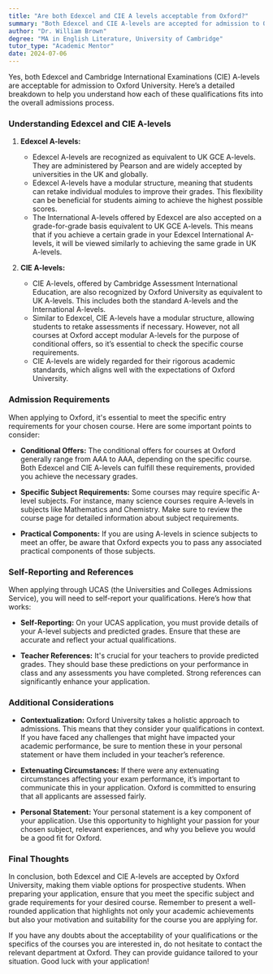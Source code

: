 ```yaml
---
title: "Are both Edexcel and CIE A levels acceptable from Oxford?"
summary: "Both Edexcel and CIE A-levels are accepted for admission to Oxford University, ensuring flexibility in qualification choices for applicants."
author: "Dr. William Brown"
degree: "MA in English Literature, University of Cambridge"
tutor_type: "Academic Mentor"
date: 2024-07-06
---
```


Yes, both Edexcel and Cambridge International Examinations (CIE) A-levels are acceptable for admission to Oxford University. Here’s a detailed breakdown to help you understand how each of these qualifications fits into the overall admissions process.

### Understanding Edexcel and CIE A-levels

1. **Edexcel A-levels:**
   - Edexcel A-levels are recognized as equivalent to UK GCE A-levels. They are administered by Pearson and are widely accepted by universities in the UK and globally.
   - Edexcel A-levels have a modular structure, meaning that students can retake individual modules to improve their grades. This flexibility can be beneficial for students aiming to achieve the highest possible scores.
   - The International A-levels offered by Edexcel are also accepted on a grade-for-grade basis equivalent to UK GCE A-levels. This means that if you achieve a certain grade in your Edexcel International A-levels, it will be viewed similarly to achieving the same grade in UK A-levels.

2. **CIE A-levels:**
   - CIE A-levels, offered by Cambridge Assessment International Education, are also recognized by Oxford University as equivalent to UK A-levels. This includes both the standard A-levels and the International A-levels.
   - Similar to Edexcel, CIE A-levels have a modular structure, allowing students to retake assessments if necessary. However, not all courses at Oxford accept modular A-levels for the purpose of conditional offers, so it’s essential to check the specific course requirements.
   - CIE A-levels are widely regarded for their rigorous academic standards, which aligns well with the expectations of Oxford University.

### Admission Requirements

When applying to Oxford, it's essential to meet the specific entry requirements for your chosen course. Here are some important points to consider:

- **Conditional Offers:** The conditional offers for courses at Oxford generally range from A*A*A to AAA, depending on the specific course. Both Edexcel and CIE A-levels can fulfill these requirements, provided you achieve the necessary grades.
  
- **Specific Subject Requirements:** Some courses may require specific A-level subjects. For instance, many science courses require A-levels in subjects like Mathematics and Chemistry. Make sure to review the course page for detailed information about subject requirements.

- **Practical Components:** If you are using A-levels in science subjects to meet an offer, be aware that Oxford expects you to pass any associated practical components of those subjects.

### Self-Reporting and References

When applying through UCAS (the Universities and Colleges Admissions Service), you will need to self-report your qualifications. Here’s how that works:

- **Self-Reporting:** On your UCAS application, you must provide details of your A-level subjects and predicted grades. Ensure that these are accurate and reflect your actual qualifications.
  
- **Teacher References:** It's crucial for your teachers to provide predicted grades. They should base these predictions on your performance in class and any assessments you have completed. Strong references can significantly enhance your application.

### Additional Considerations

- **Contextualization:** Oxford University takes a holistic approach to admissions. This means that they consider your qualifications in context. If you have faced any challenges that might have impacted your academic performance, be sure to mention these in your personal statement or have them included in your teacher’s reference.

- **Extenuating Circumstances:** If there were any extenuating circumstances affecting your exam performance, it’s important to communicate this in your application. Oxford is committed to ensuring that all applicants are assessed fairly.

- **Personal Statement:** Your personal statement is a key component of your application. Use this opportunity to highlight your passion for your chosen subject, relevant experiences, and why you believe you would be a good fit for Oxford.

### Final Thoughts

In conclusion, both Edexcel and CIE A-levels are accepted by Oxford University, making them viable options for prospective students. When preparing your application, ensure that you meet the specific subject and grade requirements for your desired course. Remember to present a well-rounded application that highlights not only your academic achievements but also your motivation and suitability for the course you are applying for.

If you have any doubts about the acceptability of your qualifications or the specifics of the courses you are interested in, do not hesitate to contact the relevant department at Oxford. They can provide guidance tailored to your situation. Good luck with your application!
    